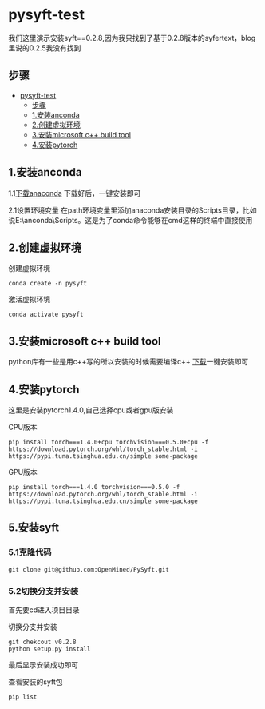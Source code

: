 # pysyft-test
我们这里演示安装syft==0.2.8,因为我只找到了基于0.2.8版本的syfertext，blog里说的0.2.5我没有找到

## 步骤
- [pysyft-test](#pysyft-test)
  - [步骤](#步骤)
  - [1.安装anconda](#1安装anconda)
  - [2.创建虚拟环境](#2创建虚拟环境)
  - [3.安装microsoft c++ build tool](#3安装microsoft-c-build-tool)
  - [4.安装pytorch](#4安装pytorch)


## 1.安装anconda

1.1[下载anaconda](https://www.anaconda.com/products/individual)
下载好后，一键安装即可

2.1设置环境变量
在path环境变量里添加anaconda安装目录的Scripts目录，比如说E:\anconda\Scripts。这是为了conda命令能够在cmd这样的终端中直接使用

## 2.创建虚拟环境
创建虚拟环境
```
conda create -n pysyft
```
激活虚拟环境
```
conda activate pysyft
```
## 3.安装microsoft c++ build tool
python库有一些是用c++写的所以安装的时候需要编译c++
[下载]()一键安装即可

## 4.安装pytorch
这里是安装pytorch1.4.0,自己选择cpu或者gpu版安装

CPU版本
```
pip install torch===1.4.0+cpu torchvision===0.5.0+cpu -f https://download.pytorch.org/whl/torch_stable.html -i https://pypi.tuna.tsinghua.edu.cn/simple some-package
```

GPU版本
```
pip install torch===1.4.0 torchvision===0.5.0 -f https://download.pytorch.org/whl/torch_stable.html -i https://pypi.tuna.tsinghua.edu.cn/simple some-package
````

## 5.安装syft

### 5.1克隆代码
```
git clone git@github.com:OpenMined/PySyft.git
```

### 5.2切换分支并安装
首先要cd进入项目目录

切换分支并安装
```
git chekcout v0.2.8
python setup.py install
```
最后显示安装成功即可

查看安装的syft包
```
pip list
```



